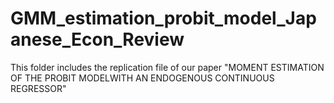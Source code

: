 # GMM_estimation_probit_model_Japanese_Econ_Review
This folder includes the replication file of our paper "MOMENT ESTIMATION OF THE PROBIT MODELWITH AN ENDOGENOUS CONTINUOUS REGRESSOR"
